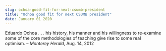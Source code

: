 ```yaml
---
slug: ochoa-good-fit-for-next-csumb-president
title: "Ochoa good fit for next CSUMB president"
date: January 01 2020
---
```


<p>Eduardo Ochoa . . . his history, his manner and his willingness to re-examine some of the core methodologies of teaching give rise to some real optimism. – <em>Monterey Herald</em>, Aug. 14, 2012
</p>
